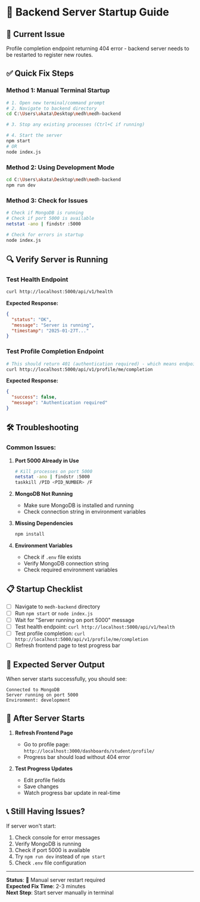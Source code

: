 # 🚀 Backend Server Startup Guide

## 🚨 **Current Issue**
Profile completion endpoint returning 404 error - backend server needs to be restarted to register new routes.

## ✅ **Quick Fix Steps**

### **Method 1: Manual Terminal Startup**
```bash
# 1. Open new terminal/command prompt
# 2. Navigate to backend directory
cd C:\Users\akata\Desktop\medh\medh-backend

# 3. Stop any existing processes (Ctrl+C if running)

# 4. Start the server
npm start
# OR
node index.js
```

### **Method 2: Using Development Mode**
```bash
cd C:\Users\akata\Desktop\medh\medh-backend
npm run dev
```

### **Method 3: Check for Issues**
```bash
# Check if MongoDB is running
# Check if port 5000 is available
netstat -ano | findstr :5000

# Check for errors in startup
node index.js
```

## 🔍 **Verify Server is Running**

### **Test Health Endpoint**
```bash
curl http://localhost:5000/api/v1/health
```

**Expected Response:**
```json
{
  "status": "OK",
  "message": "Server is running",
  "timestamp": "2025-01-27T..."
}
```

### **Test Profile Completion Endpoint**
```bash
# This should return 401 (authentication required) - which means endpoint exists
curl http://localhost:5000/api/v1/profile/me/completion
```

**Expected Response:**
```json
{
  "success": false,
  "message": "Authentication required"
}
```

## 🛠 **Troubleshooting**

### **Common Issues:**

1. **Port 5000 Already in Use**
   ```bash
   # Kill processes on port 5000
   netstat -ano | findstr :5000
   taskkill /PID <PID_NUMBER> /F
   ```

2. **MongoDB Not Running**
   - Make sure MongoDB is installed and running
   - Check connection string in environment variables

3. **Missing Dependencies**
   ```bash
   npm install
   ```

4. **Environment Variables**
   - Check if `.env` file exists
   - Verify MongoDB connection string
   - Check required environment variables

## 📋 **Startup Checklist**

- [ ] Navigate to `medh-backend` directory
- [ ] Run `npm start` or `node index.js`
- [ ] Wait for "Server running on port 5000" message
- [ ] Test health endpoint: `curl http://localhost:5000/api/v1/health`
- [ ] Test profile completion: `curl http://localhost:5000/api/v1/profile/me/completion`
- [ ] Refresh frontend page to test progress bar

## 🎯 **Expected Server Output**

When server starts successfully, you should see:
```
Connected to MongoDB
Server running on port 5000
Environment: development
```

## 🔄 **After Server Starts**

1. **Refresh Frontend Page**
   - Go to profile page: `http://localhost:3000/dashboards/student/profile/`
   - Progress bar should load without 404 error

2. **Test Progress Updates**
   - Edit profile fields
   - Save changes
   - Watch progress bar update in real-time

## 📞 **Still Having Issues?**

If server won't start:
1. Check console for error messages
2. Verify MongoDB is running
3. Check if port 5000 is available
4. Try `npm run dev` instead of `npm start`
5. Check `.env` file configuration

---

**Status**: 🔧 Manual server restart required  
**Expected Fix Time**: 2-3 minutes  
**Next Step**: Start server manually in terminal

